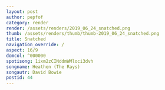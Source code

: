 ```yaml
---
layout: post
author: pepfof
category: render
render: /assets/renders/2019_06_24_snatched.png
thumb: /assets/renders/thumb/thumb-2019_06_24_snatched.png
title: Snatched
navigation_override: /
aspect: 16/9
domcol: ^000000
spotisong: 1ixm2zCINddmWMloci3dvh
songname: Heathen (The Rays)
songautr: David Bowie
postid: 44
---
```


<!--USER BEGIN 1-->

<!--USER END 1-->

<!--more-->
<!--USER BEGIN 2-->

<!--USER END 2-->

